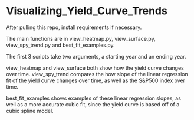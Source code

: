# Visualizing_Yield_Curve_Trends

After pulling this repo, install requirements if necessary.

The main functions are in view_heatmap.py, view_surface.py, view_spy_trend.py and best_fit_examples.py.

The first 3 scripts take two arguments, a starting year and an ending year. 

view_heatmap and view_surface both show how the yield curve changes over time. view_spy_trend compares the how slope of the linear regression fit of the yield curve changes over time, as well as the S&P500 index over time.

best_fit_examples shows examples of these linear regression slopes, as well as a more accurate cubic fit, since the yield curve is based off of a cubic spline model. 
    
    



